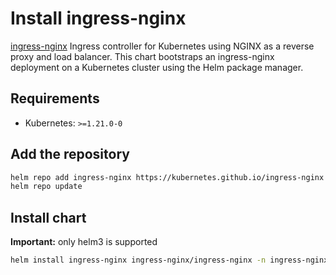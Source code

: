 # Install ingress-nginx

[ingress-nginx](https://github.com/kubernetes/ingress-nginx) Ingress controller for Kubernetes using NGINX as a reverse proxy and load balancer.
This chart bootstraps an ingress-nginx deployment on a Kubernetes cluster using the Helm package manager.

## Requirements

- Kubernetes: `>=1.21.0-0`

## Add the repository

```bash
helm repo add ingress-nginx https://kubernetes.github.io/ingress-nginx
helm repo update
```

## Install chart

**Important:** only helm3 is supported

```bash
helm install ingress-nginx ingress-nginx/ingress-nginx -n ingress-nginx -f values-ingress-nginx-4.12.0.yaml --create-namespace
```
